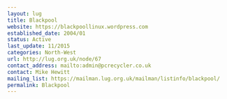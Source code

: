 ```yaml
---
layout: lug
title: Blackpool
website: https://blackpoollinux.wordpress.com
established_date: 2004/01
status: Active
last_update: 11/2015
categories: North-West
url: http://lug.org.uk/node/67
contact_address: mailto:admin@pcrecycler.co.uk
contact: Mike Hewitt
mailing_list: https://mailman.lug.org.uk/mailman/listinfo/blackpool/
permalink: Blackpool
---
```

